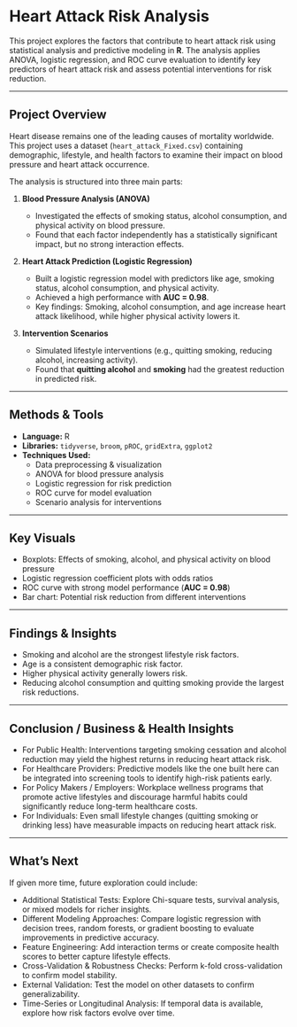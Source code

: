 # Heart Attack Risk Analysis  

This project explores the factors that contribute to heart attack risk using statistical analysis and predictive modeling in **R**. The analysis applies ANOVA, logistic regression, and ROC curve evaluation to identify key predictors of heart attack risk and assess potential interventions for risk reduction.  

---

## Project Overview  
Heart disease remains one of the leading causes of mortality worldwide. This project uses a dataset (`heart_attack_Fixed.csv`) containing demographic, lifestyle, and health factors to examine their impact on blood pressure and heart attack occurrence.  

The analysis is structured into three main parts:  

1. **Blood Pressure Analysis (ANOVA)**  
   - Investigated the effects of smoking status, alcohol consumption, and physical activity on blood pressure.  
   - Found that each factor independently has a statistically significant impact, but no strong interaction effects.  

2. **Heart Attack Prediction (Logistic Regression)**  
   - Built a logistic regression model with predictors like age, smoking status, alcohol consumption, and physical activity.  
   - Achieved a high performance with **AUC = 0.98**.  
   - Key findings: Smoking, alcohol consumption, and age increase heart attack likelihood, while higher physical activity lowers it.  

3. **Intervention Scenarios**  
   - Simulated lifestyle interventions (e.g., quitting smoking, reducing alcohol, increasing activity).  
   - Found that **quitting alcohol** and **smoking** had the greatest reduction in predicted risk.  

---

## Methods & Tools  
- **Language:** R  
- **Libraries:** `tidyverse`, `broom`, `pROC`, `gridExtra`, `ggplot2`  
- **Techniques Used:**  
  - Data preprocessing & visualization  
  - ANOVA for blood pressure analysis  
  - Logistic regression for risk prediction  
  - ROC curve for model evaluation  
  - Scenario analysis for interventions  

---

## Key Visuals  
- Boxplots: Effects of smoking, alcohol, and physical activity on blood pressure  
- Logistic regression coefficient plots with odds ratios  
- ROC curve with strong model performance (**AUC = 0.98**)  
- Bar chart: Potential risk reduction from different interventions  

---

## Findings & Insights
- Smoking and alcohol are the strongest lifestyle risk factors.
- Age is a consistent demographic risk factor.
- Higher physical activity generally lowers risk.
- Reducing alcohol consumption and quitting smoking provide the largest risk reductions.

---

## Conclusion / Business & Health Insights
- For Public Health: Interventions targeting smoking cessation and alcohol reduction may yield the highest returns in reducing heart attack risk.
- For Healthcare Providers: Predictive models like the one built here can be integrated into screening tools to identify high-risk patients early.
- For Policy Makers / Employers: Workplace wellness programs that promote active lifestyles and discourage harmful habits could significantly reduce long-term healthcare costs.
- For Individuals: Even small lifestyle changes (quitting smoking or drinking less) have measurable impacts on reducing heart attack risk.

---

## What’s Next
If given more time, future exploration could include:
- Additional Statistical Tests: Explore Chi-square tests, survival analysis, or mixed models for richer insights.
- Different Modeling Approaches: Compare logistic regression with decision trees, random forests, or gradient boosting to evaluate improvements in predictive accuracy.
- Feature Engineering: Add interaction terms or create composite health scores to better capture lifestyle effects.
- Cross-Validation & Robustness Checks: Perform k-fold cross-validation to confirm model stability.
- External Validation: Test the model on other datasets to confirm generalizability.
- Time-Series or Longitudinal Analysis: If temporal data is available, explore how risk factors evolve over time.

